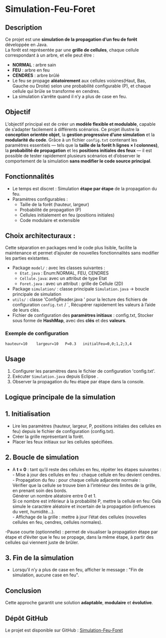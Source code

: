 # Simulation-Feu-Foret
## Description
Ce projet est une **simulation de la propagation d’un feu de forêt** développée en Java.  
La forêt est représentée par une **grille de cellules**, chaque cellule correspondant à un arbre, et elle peut être :
-  **NORMAL** : arbre sain  
- **FEU** : arbre en feu  
- **CENDRES** : arbre brûlé
- Le feu se propage **aléatoirement** aux cellules voisines(Haut, Bas, Gauche ou Droite) selon une probabilité configurable (P), et chaque cellule qui brûle se transforme en cendres.
- La simulation s’arrête quand il n’y a plus de case en feu.
## Objectif 
L’objectif principal est de créer un **modèle flexible et modulable**, capable de s’adapter facilement à différents scénarios. Ce projet illustre la **conception orientée objet**, la **gestion progressive d’une simulation** et la **modularité du code**.
Grâce à un fichier `config.txt` contenant les paramètres essentiels — tels que la **taille de la forêt h lignes × l colonnes)**, la **probabilité de propagation** et les **positions initiales des feux** — il est possible de tester rapidement plusieurs scénarios et d’observer le comportement de la simulation **sans modifier le code source principal**.

## Fonctionnalités
- Le temps est discret : Simulation **étape par étape** de la propagation du feu.  
- Paramètres configurables :  
  - Taille de la forêt (hauteur, largeur)   
  - Probabilité de propagation  (P)
  - Cellules initialement en feu  (positions initiales)
  - Code modulaire et extensible
## Choix architecturaux : 
Cette séparation en packages rend le code plus lisible, facilite la maintenance et permet d’ajouter de nouvelles fonctionnalités sans modifier les parties existantes.
- Package `model/` : avec les classes suivantes :
    - `Etat.java` : Enum:NORMAL, FEU, CENDRES 
    - `Cellule.java`: avec un attribut  de type Etat
    - `Foret.java` : avec un attribut : grille de Cellule (2D)  
- Package `simulation/` : classe principale `Simulation.java` → boucle principale de simulation  
- `utils/` : classe 'ConfigReader.java ' pour la lecture des fichiers de configuration  `config.txt` / `, Récupérer rapidement les valeurs à l’aide de leurs clés.
- Fichier de configuration des **paramètres initiaux** : config.txt, Stocker sous forme de **HashMap**, avec des **clés** et des **valeurs**.
 ### Exemple de configuration
`
hauteur=10   
largeur=10  
P=0.3  
initialFeu=0,0;1,2;3,4  
`
## Usage
1. Configurer les paramètres dans le fichier de configuration 'config.txt'.  
2. Exécuter `Simulation.java` depuis Eclipse .  
3. Observer la propagation du feu étape par étape dans la console.

## Logique principale de la simulation
## 1. Initialisation
- Lire les paramètres (hauteur, largeur, P, positions initiales des cellules en feu) depuis le fichier de configuration          (config.txt).
- Créer la grille représentant la forêt.
- Placer les feux initiaux sur les cellules spécifiées.
## 2. Boucle de simulation
- A **t = 0** : tant qu’il reste des cellules en feu, répéter les étapes suivantes : <br>
                - Mise à jour des cellules en feu : chaque cellule en feu devient cendres.<br>
                - Propagation du feu : pour chaque cellule adjacente normale :<br>
                    Vérifier que la cellule se trouve bien à l’intérieur des limites de la grille, en prenant soin des bords.<br>
                    Générer un nombre aléatoire entre 0 et 1.<br>
                    Si ce nombre est inférieur à la probabilité P, mettre la cellule en feu: Cela simule le caractère                             aléatoire et incertain de la propagation (influences du vent, humidité…).<br>
                - Affichage de la grille : mettre à jour l’état des cellules (nouvelles cellules en feu, cendres, cellules                               normales).<br>

-Pause courte (optionnelle) : permet de visualiser la propagation étape par étape et d’éviter que le feu se propage, dans la même étape, à partir des cellules qui viennent juste de brûler.<br>

## 3. Fin de la simulation
- Lorsqu’il n’y a plus de case en feu, afficher le message : "Fin de simulation, aucune case en feu".

## Conclusion
Cette approche garantit une solution **adaptable**, **modulaire** et **évolutive**.

## Dépôt GitHub
Le projet est disponible sur GitHub : [Simulation-Feu-Foret](https://github.com/Saki98-gif/Simulation-Feu-For-t)

